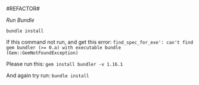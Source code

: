 #REFACTOR#

*Run Bundle*

`bundle install`

If this command not run, and get this error:
 `find_spec_for_exe': can't find gem bundler (>= 0.a) with executable bundle (Gem::GemNotFoundException)
`

Please run this: `gem install bundler -v 1.16.1`

And again try run: `bundle install`
